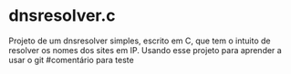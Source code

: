 # dnsresolver.c
Projeto de um dnsresolver simples, escrito em C, que tem o intuito de resolver os nomes dos sites em IP. 
Usando esse projeto para aprender a usar o git
#comentário para teste
